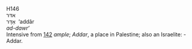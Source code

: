 <body>
  <p>H146<br>  אדּר  <br> אַדָּר  ‎  ‘addâr  <br><i>ad-dawr‘ </i><br>Intensive from <a href="h0142.htm">142</a>  <i>ample</i>; <i>Addar</i>, a place in Palestine; also an Israelite: - Addar.<br></p>
 </body>